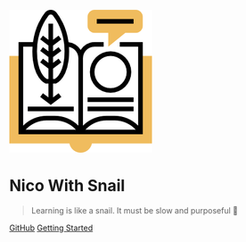 ![logo](_media/icon.png)

# Nico With Snail

> Learning is like a snail. It must be slow and purposeful :rocket:

[GitHub](https://github.com/ainilili/snail)
[Getting Started](#记)
